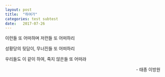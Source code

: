 ```yaml
---
layout: post
title:  "하여가"
categories: test subtest
date:   2017-07-26
---
```


<p>이런들 또 어떠하며 저런들 또 어떠하리</p>
<p>성황당의 뒷담이, 무너진들 또 어떠하리</p>
<p>우리들도 이 같이 하여, 죽지 않은들 또 어떠랴</p>
<p style="text-align:right;">- 태종 이방원</p>